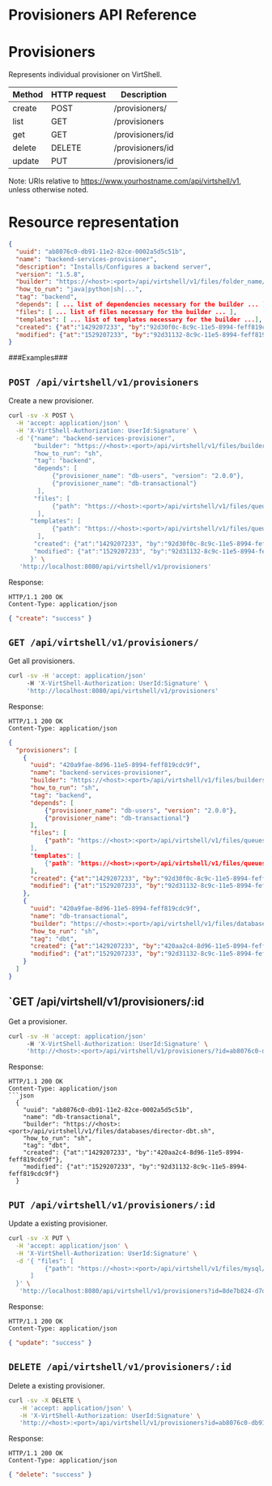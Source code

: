 Provisioners API Reference
==========================

Provisioners
============
Represents individual provisioner on VirtShell.


| Method | HTTP request | Description |
| --- | --- | ---- |
| create | POST | /provisioners/ | Inserts a new provisioner in the system. |
| list | GET | /provisioners | Retrieves the list of provisioners. |
| get | GET | /provisioners/id | Gets one provisioner by ID. |
| delete | DELETE | /provisioners/id | Deletes an existing provisioner. |
| update | PUT | /provisioners/id | Updates an existing provisioner. |

Note:
URIs relative to https://www.yourhostname.com/api/virtshell/v1, unless otherwise noted.

Resource representation
=======================
```json
{
  "uuid": "ab8076c0-db91-11e2-82ce-0002a5d5c51b",
  "name": "backend-services-provisioner",
  "description": "Installs/Configures a backend server",
  "version": "1.5.8",
  "builder": "https://<host>:<port>/api/virtshell/v1/files/folder_name/director-backend.sh",
  "how_to_run": "java|python|sh|...",
  "tag": "backend",
  "depends": [ ... list of dependencies necessary for the builder ... ],
  "files": [ ... list of files necessary for the builder ... ],
  "templates": [ ... list of templates necessary for the builder ...],
  "created": {"at":"1429207233", "by":"92d30f0c-8c9c-11e5-8994-feff819cdc9f"},
  "modified": {"at":"1529207233", "by":"92d31132-8c9c-11e5-8994-feff819cdc9f"}
}
```

###Examples###

`POST /api/virtshell/v1/provisioners`
--------------------------------------------

Create a new provisioner.

```sh
curl -sv -X POST \
  -H 'accept: application/json' \
  -H 'X-VirtShell-Authorization: UserId:Signature' \
  -d '{"name": "backend-services-provisioner",
       "builder": "https://<host>:<port>/api/virtshell/v1/files/builders/director-backend.sh",
       "how_to_run": "sh",
       "tag": "backend",
       "depends": [
            {"provisioner_name": "db-users", "version": "2.0.0"},
            {"provisioner_name": "db-transactional"}
        ],
       "files": [
            {"path": "https://<host>:<port>/api/virtshell/v1/files/queues/queue_mail_transform.py}
        ],
      "templates": [
            {"path": "https://<host>:<port>/api/virtshell/v1/files/queues/queue_mail_config.xml}
        ],        
       "created": {"at":"1429207233", "by":"92d30f0c-8c9c-11e5-8994-feff819cdc9f"},
       "modified": {"at":"1529207233", "by":"92d31132-8c9c-11e5-8994-feff819cdc9f"}
      }' \
   'http://localhost:8080/api/virtshell/v1/provisioners'
```

Response:
```
HTTP/1.1 200 OK
Content-Type: application/json
```
```json
{ "create": "success" }
```

`GET /api/virtshell/v1/provisioners/`
----------------------------------------------

Get all provisioners.

```sh
curl -sv -H 'accept: application/json' 
     -H 'X-VirtShell-Authorization: UserId:Signature' \ 
     'http://localhost:8080/api/virtshell/v1/provisioners'
```

Response:
```
HTTP/1.1 200 OK
Content-Type: application/json
```
```json
{
  "provisioners": [
    { 
      "uuid": "420a9fae-8d96-11e5-8994-feff819cdc9f",
      "name": "backend-services-provisioner",
      "builder": "https://<host>:<port>/api/virtshell/v1/files/builders/director-backend.sh",
      "how_to_run": "sh",
      "tag": "backend",
      "depends": [
          {"provisioner_name": "db-users", "version": "2.0.0"},
          {"provisioner_name": "db-transactional"}
      ],
      "files": [
          {"path": "https://<host>:<port>/api/virtshell/v1/files/queues/queue_mail_transform.py}
      ],
      "templates": [
          {"path": "https://<host>:<port>/api/virtshell/v1/files/queues/queue_mail_config.xml}
      ],        
      "created": {"at":"1429207233", "by":"92d30f0c-8c9c-11e5-8994-feff819cdc9f"},
      "modified": {"at":"1529207233", "by":"92d31132-8c9c-11e5-8994-feff819cdc9f"}
    },
    { 
      "uuid": "420a9fae-8d96-11e5-8994-feff819cdc9f",
      "name": "db-transactional",
      "builder": "https://<host>:<port>/api/virtshell/v1/files/databases/director-dbt.sh",
      "how_to_run": "sh",
      "tag": "dbt",        
      "created": {"at":"1429207233", "by":"420aa2c4-8d96-11e5-8994-feff819cdc9f"},
      "modified": {"at":"1529207233", "by":"92d31132-8c9c-11e5-8994-feff819cdc9f"}
    }    
  ]
}   
```

`GET /api/virtshell/v1/provisioners/:id
----------------------------------------------

Get a provisioner.

```sh
curl -sv -H 'accept: application/json' 
     -H 'X-VirtShell-Authorization: UserId:Signature' \ 
     'http://<host>:<port>/api/virtshell/v1/provisioners/?id=ab8076c0-db91-11e2-82ce-0002a5d5c51b'
```

Response:

```
HTTP/1.1 200 OK
Content-Type: application/json
```json
  { 
    "uuid": "ab8076c0-db91-11e2-82ce-0002a5d5c51b",
    "name": "db-transactional",
    "builder": "https://<host>:<port>/api/virtshell/v1/files/databases/director-dbt.sh",
    "how_to_run": "sh",
    "tag": "dbt",        
    "created": {"at":"1429207233", "by":"420aa2c4-8d96-11e5-8994-feff819cdc9f"},
    "modified": {"at":"1529207233", "by":"92d31132-8c9c-11e5-8994-feff819cdc9f"}
  }
```

`PUT /api/virtshell/v1/provisioners/:id`
----------------------------------------------

Update a existing provisioner.

```sh
curl -sv -X PUT \
  -H 'accept: application/json' \
  -H 'X-VirtShell-Authorization: UserId:Signature' \
  -d '{ "files": [
          {"path": "https://<host>:<port>/api/virtshell/v1/files/mysql/my.cnf}
      ]
  }' \
   'http://localhost:8080/api/virtshell/v1/provisioners?id=8de7b824-d7d1-4265-a3a6-5b46cc9b8ed5'
```

Response:
```
HTTP/1.1 200 OK
Content-Type: application/json
```
```json
{ "update": "success" }
```

`DELETE /api/virtshell/v1/provisioners/:id`
----------------------------------------------

Delete a existing provisioner.

```sh
curl -sv -X DELETE \
   -H 'accept: application/json' \
   -H 'X-VirtShell-Authorization: UserId:Signature' \
   'http://<host>:<port>/api/virtshell/v1/provisioners?id=ab8076c0-db91-11e2-82ce-0002a5d5c51b'
```

Response:
```
HTTP/1.1 200 OK
Content-Type: application/json
```
```json
{ "delete": "success" }
```